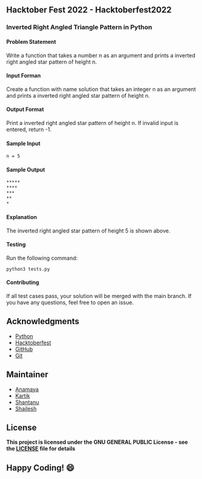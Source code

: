 ## Hacktober Fest 2022 - Hacktoberfest2022

### Inverted Right Angled Triangle Pattern in Python

#### Problem Statement
Write a function that takes a number n as an argument and prints a inverted right angled star pattern of height n.

#### Input Forman
Create a function with name solution that takes an integer n as an argument and prints a inverted right angled star pattern of height n.

#### Output Format
Print a inverted right angled star pattern of height n. If invalid input is entered, return -1.

#### Sample Input
```
n = 5
```

#### Sample Output
```
*****
****
***
**
*
```

#### Explanation
The inverted right angled star pattern of height 5 is shown above.

#### Testing
Run the following command:
```
python3 tests.py
```
#### Contributing
If all test cases pass, your solution will be merged with the main branch. If you have any questions, feel free to open an issue.

## Acknowledgments
- [Python](https://www.python.org/)
- [Hacktoberfest](https://hacktoberfest.digitalocean.com/)
- [GitHub](https://github.com)
- [Git](https://git-scm.com/)

## Maintainer
- [Anamaya](https://www.linkedin.com/in/anamaya1729/)
- [Kartik](https://github.com/kartik007007)
- [Shantanu](https://github.com/neutralWire)
- [Shailesh](https://github.com/ShaileshKumar007)

## License
**This project is licensed under the GNU GENERAL PUBLIC License - see the [LICENSE](../../LICENSE) file for details**

## Happy Coding! :smile:
